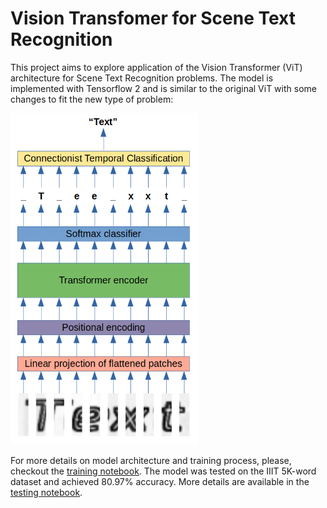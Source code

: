 # Vision Transfomer for Scene Text Recognition
<p>
This project aims to explore application of the Vision Transformer (ViT) architecture for Scene Text Recognition problems. The model is implemented with Tensorflow 2 and is similar to the original ViT with some changes to fit the new type of problem:
</p>

<img src="notebooks/images/model.png" width="300">

<p>
For more details on model architecture and training process, please, checkout the <a href="notebooks/train_mjsynth.ipynb">training notebook</a>.
The model was tested on the IIIT 5K-word dataset and achieved 80.97% accuracy. More details are available in the <a href="notebooks/test_iiit5k.ipynb">testing notebook</a>.
</p>
